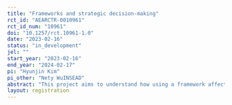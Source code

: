 ```yaml
---
title: "Frameworks and strategic decision-making"
rct_id: "AEARCTR-0010961"
rct_id_num: "10961"
doi: "10.1257/rct.10961-1.0"
date: "2023-02-16"
status: "in_development"
jel: ""
start_year: "2023-02-16"
end_year: "2024-02-17"
pi: "Hyunjin Kim"
pi_other: "Nety WuINSEAD"
abstract: "This project aims to understand how using a framework affects the crafting of strategic options."
layout: registration
---
```


